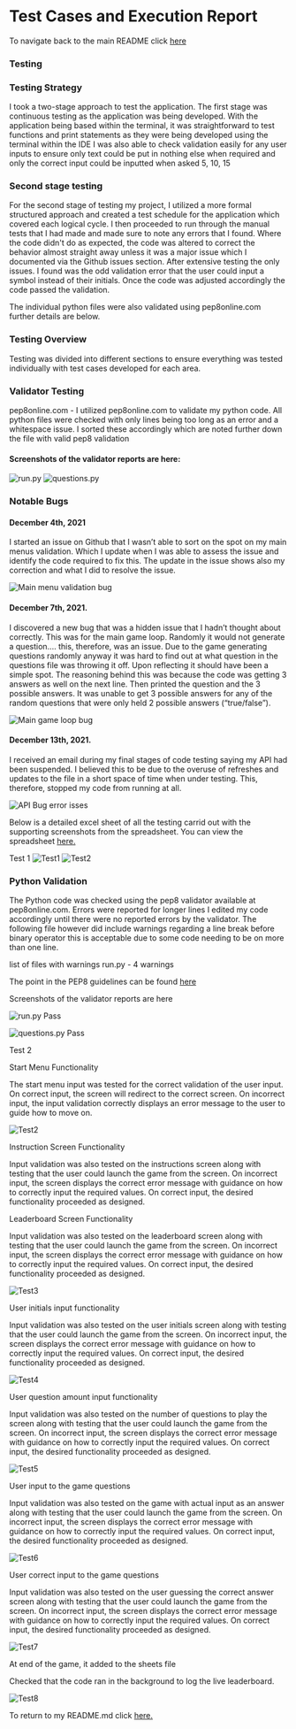  # Test Cases and Execution Report
To navigate back to the main README click [here](README.md)

### Testing
### Testing Strategy
I took a two-stage approach to test the application. The first stage was continuous testing as the application was being developed. With the application being based within the terminal, it was straightforward to test functions and print statements as they were being developed using the terminal within the IDE I was also able to check validation easily for any user inputs to ensure only text could be put in nothing else when required and only the correct input could be inputted when asked 5, 10, 15



### Second stage testing
For the second stage of testing my project, I utilized a more formal structured approach and created a test schedule for the application which covered each logical cycle. I then proceeded to run through the manual tests that I had made and made sure to note any errors that I found. Where the code didn't do as expected, the code was altered to correct the behavior almost straight away unless it was a major issue which I documented via the Github issues section. After extensive testing the only issues. I found was the odd validation error that the user could input a symbol instead of their initials. Once the code was adjusted accordingly the code passed the validation.

The individual python files were also validated using pep8online.com further details are below.

### Testing Overview
Testing was divided into different sections to ensure everything was tested individually with test cases developed for each area.
 
### Validator Testing
pep8online.com - I utilized pep8online.com to validate my python code. All python files were checked with only lines being too long as an error and a whitespace issue.
I sorted these accordingly which are noted further down the file with valid pep8 validation

#### Screenshots of the validator reports are here:
![run.py](documentation/images/pep8_fail.png)
![questions.py](documentation/images/pep8_questions_fail.png)

### Notable Bugs

#### December 4th, 2021
I started an issue on Github that I wasn’t able to sort on the spot on my main menus validation. Which I update when I was able to assess the issue and identify the code required to fix this. The update in the issue shows also my correction and what I did to resolve the issue.

![Main menu validation bug](documentation/images/github_issues_main_menu_validation.png)

#### December 7th, 2021.
I discovered a new bug that was a hidden issue that I hadn’t thought about correctly. This was for the main game loop. Randomly it would not generate a question.... this, therefore, was an issue. Due to the game generating questions randomly anyway it was hard to find out at what question in the questions file was throwing it off. Upon reflecting it should have been a simple spot. The reasoning behind this was because the code was getting 3 answers as well on the next line. Then printed the question and the 3 possible answers. It was unable to get 3 possible answers for any of the random questions that were only held 2 possible answers (“true/false”).

![Main game loop bug](documentation/images/github_issues_random_question.png)

#### December 13th, 2021.
I received an email during my final stages of code testing saying my API had been suspended. I believed this to be due to the overuse of refreshes and updates to the
file in a short space of time when under testing. This, therefore, stopped my code from running at all.

![API Bug error isses](documentation/images/github_api_crash.png)


Below is a detailed excel sheet of all the testing carrid out with the supporting screenshots from the spreadsheet. You can view the spreadsheet [here.](documentation/testing-schedule-complete.pdf)


Test 1
![Test1](documentation/images/test_1.png)
![Test2](documentation/images/test_1a.png)
### Python Validation
The Python code was checked using the pep8 validator available at pep8online.com. Errors were reported for longer lines I edited my code accordingly until there were no reported errors by the validator. The following file however did include warnings regarding a line break before binary operator this is acceptable due to some code needing to be on more than one line.

list of files with warnings
run.py - 4 warnings

The point in the PEP8 guidelines can be found [here](https://www.python.org/dev/peps/pep-0008/) 

Screenshots of the validator reports are here

![run.py Pass](documentation/images/pep8_runpy_pass.png)

![questions.py Pass](documentation/images/questions_pep8_pass.png)


Test 2

Start Menu Functionality

The start menu input was tested for the correct validation of the user input. On correct input, the screen will redirect to the correct screen. On incorrect input, the input validation correctly displays an error message to the user to guide how to move on.

![Test2](documentation/images/test_2.png)

Instruction Screen Functionality

Input validation was also tested on the instructions screen along with testing that the user could launch the game from the screen. On incorrect input, the screen displays the correct error message with guidance on how to correctly input the required values. On correct input, the desired functionality proceeded as designed.

Leaderboard Screen Functionality

Input validation was also tested on the leaderboard screen along with testing that the user could launch the game from the screen. On incorrect input, the screen displays the correct error message with guidance on how to correctly input the required values. On correct input, the desired functionality proceeded as designed.

![Test3](documentation/images/test_2.png)

User initials input functionality

Input validation was also tested on the user initials screen along with testing that the user could launch the game from the screen. On incorrect input, the screen displays the correct error message with guidance on how to correctly input the required values. On correct input, the desired functionality proceeded as designed.

![Test4](documentation/images/test_3.png)

User question amount input functionality

Input validation was also tested on the number of questions to play the screen along with testing that the user could launch the game from the screen. On incorrect input, the screen displays the correct error message with guidance on how to correctly input the required values. On correct input, the desired functionality proceeded as designed.

![Test5](documentation/images/test_4.png)

User input to the game questions

Input validation was also tested on the game with actual input as an answer along with testing that the user could launch the game from the screen. On incorrect input, the screen displays the correct error message with guidance on how to correctly input the required values. On correct input, the desired functionality proceeded as designed.

![Test6](documentation/images/test_5.png)

User correct input to the game questions

Input validation was also tested on the user guessing the correct answer screen along with testing that the user could launch the game from the screen. On incorrect input, the screen displays the correct error message with guidance on how to correctly input the required values. On correct input, the desired functionality proceeded as designed.

![Test7](documentation/images/test_6.png)

At end of the game, it added to the sheets file

Checked that the code ran in the background to log the live leaderboard.

![Test8](documentation/images/test_7.png)

To return to my README.md click [here.](README.md)